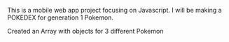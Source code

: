 This is a mobile web app project focusing on Javascript. I will be making a POKEDEX for generation 1 Pokemon.

Created an Array with objects for 3 different Pokemon
